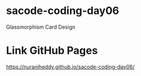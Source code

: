 # sacode-coding-day06
Glassmorphism Card Design
# Link GitHub Pages
https://nuraniheddy.github.io/sacode-coding-day06/
